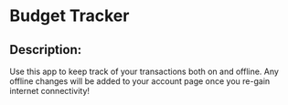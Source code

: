 # Budget Tracker 

## Description:
Use this app to keep track of your transactions both on and offline. Any offline changes will be added to your account page once you re-gain internet connectivity!